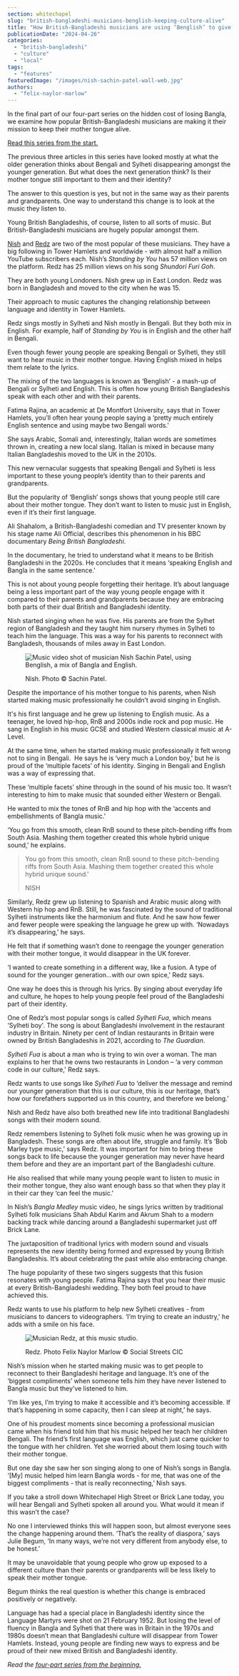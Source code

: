 ```yaml
---
section: whitechapel
slug: "british-bangladeshi-musicians-benglish-keeping-culture-alive"
title: "How British-Bangladeshi musicians are using ‘Benglish’ to give cultural meaning to the next generation"
publicationDate: "2024-04-26"
categories: 
  - "british-bangladeshi"
  - "culture"
  - "local"
tags: 
  - "features"
featuredImage: "/images/nish-sachin-patel-wall-web.jpg"
authors: 
  - "felix-naylor-marlow"
---
```


In the final part of our four-part series on the hidden cost of losing Bangla, we examine how popular British-Bangladeshi musicians are making it their mission to keep their mother tongue alive.

[Read this series from the start.](https://whitechapellondon.co.uk/third-generation-british-bangladeshis-losing-bangla-native-tongue-tipping-point/)

The previous three articles in this series have looked mostly at what the older generation thinks about Bengali and Sylheti disappearing amongst the younger generation. But what does the next generation think? Is their mother tongue still important to them and their identity? 

The answer to this question is yes, but not in the same way as their parents and grandparents. One way to understand this change is to look at the music they listen to.

Young British Bangladeshis, of course, listen to all sorts of music. But British-Bangladeshi musicians are hugely popular amongst them. 

[Nish](https://www.youtube.com/channel/UCQzCeSrsUX9JrteRrAmJMyA) and [Redz](https://www.youtube.com/channel/UCeq2UuAO6Dc34t4GfK4gm7Q) are two of the most popular of these musicians. They have a big following in Tower Hamlets and worldwide - with almost half a million YouTube subscribers each. Nish’s _Standing by You_ has 57 million views on the platform. Redz has 25 million views on his song _Shundori Furi Goh_. 

They are both young Londoners. Nish grew up in East London. Redz was born in Bangladesh and moved to the city when he was 15. 

Their approach to music captures the changing relationship between language and identity in Tower Hamlets. 

Redz sings mostly in Sylheti and Nish mostly in Bengali. But they both mix in English. For example, half of _Standing by You_ is in English and the other half in Bengali. 

Even though fewer young people are speaking Bengali or Sylheti, they still want to hear music in their mother tongue. Having English mixed in helps them relate to the lyrics. 

The mixing of the two languages is known as ‘Benglish’ - a mash-up of Bengali or Sylheti and English. This is often how young British Bangladeshis speak with each other and with their parents. 

Fatima Rajina, an academic at De Montfort University, says that in Tower Hamlets, you’ll often hear young people saying a ‘pretty much entirely English sentence and using maybe two Bengali words.'

She says Arabic, Somali and, interestingly, Italian words are sometimes thrown in, creating a new local slang. Italian is mixed in because many Italian Bangladeshis moved to the UK in the 2010s. 

This new vernacular suggests that speaking Bengali and Sylheti is less important to these young people’s identity than to their parents and grandparents.

But the popularity of ‘Benglish’ songs shows that young people still care about their mother tongue. They don’t want to listen to music just in English, even if it’s their first language. 

Ali Shahalom, a British-Bangladeshi comedian and TV presenter known by his stage name Ali Official, describes this phenomenon in his BBC documentary _Being British Bangladeshi_. 

In the documentary, he tried to understand what it means to be British Bangladeshi in the 2020s. He concludes that it means ‘speaking English and Bangla in the same sentence.' 

This is not about young people forgetting their heritage. It’s about language being a less important part of the way young people engage with it compared to their parents and grandparents because they are embracing both parts of their dual British and Bangladeshi identity. 

Nish started singing when he was five. His parents are from the Sylhet region of Bangladesh and they taught him nursery rhymes in Sylheti to teach him the language. This was a way for his parents to reconnect with Bangladesh, thousands of miles away in East London. 

<figure>

![Music video shot of musician Nish Sachin Patel, using Benglish, a mix of Bangla and English.](/images/nish-sachin-patel-web.jpg)

<figcaption>

Nish. Photo © Sachin Patel.

</figcaption>

</figure>

Despite the importance of his mother tongue to his parents, when Nish started making music professionally he couldn’t avoid singing in English. 

It's his first language and he grew up listening to English music. As a teenager, he loved hip-hop, RnB and 2000s indie rock and pop music. He sang in English in his music GCSE and studied Western classical music at A-Level.

At the same time, when he started making music professionally it felt wrong not to sing in Bengali.  He says he is ‘very much a London boy,' but he is proud of the ‘multiple facets’ of his identity. Singing in Bengali and English was a way of expressing that. 

These ‘multiple facets’ shine through in the sound of his music too. It wasn’t interesting to him to make music that sounded either Western or Bengali. 

He wanted to mix the tones of RnB and hip hop with the ‘accents and embellishments of Bangla music.'

‘You go from this smooth, clean RnB sound to these pitch-bending riffs from South Asia. Mashing them together created this whole hybrid unique sound,' he explains.

> You go from this smooth, clean RnB sound to these pitch-bending riffs from South Asia. Mashing them together created this whole hybrid unique sound.'
> 
> NISH

Similarly, Redz grew up listening to Spanish and Arabic music along with Western hip hop and RnB. Still, he was fascinated by the sound of traditional Sylheti instruments like the harmonium and flute. And he saw how fewer and fewer people were speaking the language he grew up with. ‘Nowadays it’s disappearing,' he says. 

He felt that if something wasn’t done to reengage the younger generation with their mother tongue, it would disappear in the UK forever. 

‘I wanted to create something in a different way, like a fusion. A type of sound for the younger generation…with our own spice,' Redz says. 

One way he does this is through his lyrics. By singing about everyday life and culture, he hopes to help young people feel proud of the Bangladeshi part of their identity.

One of Redz’s most popular songs is called _Sylheti Fua_, which means ‘Sylheti boy'. The song is about Bangladeshi involvement in the restaurant industry in Britain. Ninety per cent of Indian restaurants in Britain were owned by British Bangladeshis in 2021, according to _The Guardian_. 

_Sylheti Fua_ is about a man who is trying to win over a woman. The man explains to her that he owns two restaurants in London – ‘a very common code in our culture,' Redz says.

Redz wants to use songs like _Sylheti Fua_ to ‘deliver the message and remind our younger generation that this is our culture, this is our heritage, that’s how our forefathers supported us in this country, and therefore we belong.’ 

Nish and Redz have also both breathed new life into traditional Bangladeshi songs with their modern sound.

Redz remembers listening to Sylheti folk music when he was growing up in Bangladesh. These songs are often about life, struggle and family. It’s ‘Bob Marley type music,' says Redz. It was important for him to bring these songs back to life because the younger generation may never have heard them before and they are an important part of the Bangladeshi culture. 

He also realised that while many young people want to listen to music in their mother tongue, they also want enough bass so that when they play it in their car they ‘can feel the music.'

In Nish’s _Bangla Medley_ music video, he sings lyrics written by traditional Sylheti folk musicians Shah Abdul Karim and Akrum Shah to a modern backing track while dancing around a Bangladeshi supermarket just off Brick Lane.

The juxtaposition of traditional lyrics with modern sound and visuals represents the new identity being formed and expressed by young British Bangladeshis. It’s about celebrating the past while also embracing change. 

The huge popularity of these two singers suggests that this fusion resonates with young people. Fatima Rajina says that you hear their music at every British-Bangladeshi wedding. They both feel proud to have achieved this.

Redz wants to use his platform to help new Sylheti creatives - from musicians to dancers to videographers. ‘I’m trying to create an industry,' he adds with a smile on his face.

<figure>

![Musician Redz, at this music studio. ](/images/redz-felix-naylor-marlow-hires-web-1024x700.jpg)

<figcaption>

Redz. Photo Felix Naylor Marlow © Social Streets CIC

</figcaption>

</figure>

Nish’s mission when he started making music was to get people to reconnect to their Bangladeshi heritage and language. It’s one of the ‘biggest compliments’ when someone tells him they have never listened to Bangla music but they’ve listened to him. 

‘I’m like yes, I’m trying to make it accessible and it’s becoming accessible. If that’s happening in some capacity, then I can sleep at night,’ he says.

One of his proudest moments since becoming a professional musician came when his friend told him that his music helped her teach her children Bengali. The friend’s first language was English, which just came quicker to the tongue with her children. Yet she worried about them losing touch with their mother tongue.

But one day she saw her son singing along to one of Nish’s songs in Bangla. ‘\[My\] music helped him learn Bangla words - for me, that was one of the biggest compliments - that is really reconnecting,’ Nish says. 

If you take a stroll down Whitechapel High Street or Brick Lane today, you will hear Bengali and Sylheti spoken all around you. What would it mean if this wasn’t the case? 

No one I interviewed thinks this will happen soon, but almost everyone sees the change happening around them. ‘That’s the reality of diaspora,’ says Julie Begum, ‘In many ways, we’re not very different from anybody else, to be honest.’

It may be unavoidable that young people who grow up exposed to a different culture than their parents or grandparents will be less likely to speak their mother tongue. 

Begum thinks the real question is whether this change is embraced positively or negatively. 

Language has had a special place in Bangladeshi identity since the Language Martyrs were shot on 21 February 1952. But losing the level of fluency in Bangla and Sylheti that there was in Britain in the 1970s and 1980s doesn’t mean that Bangladeshi culture will disappear from Tower Hamlets. Instead, young people are finding new ways to express and be proud of their new mixed British and Bangladeshi identity.

_Read the [four-part series from the beginning.](https://whitechapellondon.co.uk/third-generation-british-bangladeshis-losing-bangla-native-tongue-tipping-point/)_
